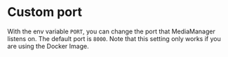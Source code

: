 # Custom port

With the env variable `PORT`, you can change the port that MediaManager listens on. The default port is `8000`.
Note that this setting only works if you are using the Docker Image.
